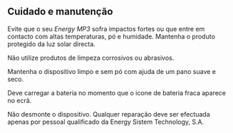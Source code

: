 ## Cuidado e manutenção

Evite que o seu *Energy MP3* sofra impactos fortes ou que entre em contacto com altas temperaturas, pó e humidade. Mantenha o produto protegido da luz solar directa.

Não utilize produtos de limpeza corrosivos ou abrasivos.

Mantenha o dispositivo limpo e sem pó com ajuda de um pano suave e seco.

Deve carregar a bateria no momento que o icone de bateria fraca aparece no ecrã. 

Não desmonte o dispositivo. Qualquer reparação deve ser efectuada apenas por pessoal qualificado da Energy Sistem Technology, S.A.
